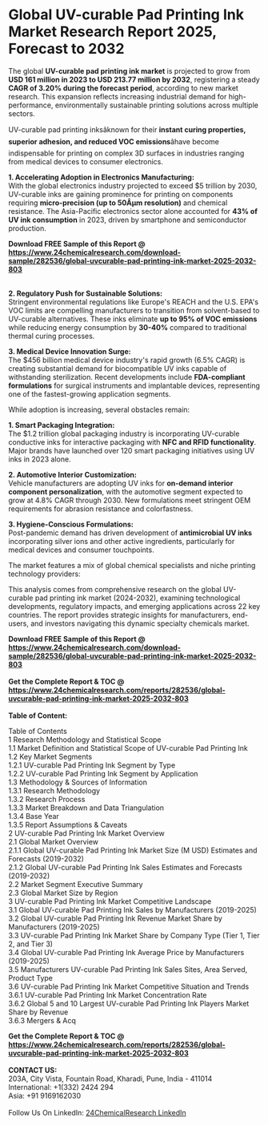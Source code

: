 <h1>Global UV-curable Pad Printing Ink Market Research Report 2025, Forecast to 2032</h1><p>The global <strong>UV-curable pad printing ink market</strong> is projected to grow from <strong>USD 161 million in 2023 to USD 213.77 million by 2032</strong>, registering a steady <strong>CAGR of 3.20% during the forecast period</strong>, according to new market research. This expansion reflects increasing industrial demand for high-performance, environmentally sustainable printing solutions across multiple sectors.</p><p>UV-curable pad printing inksâknown for their <strong>instant curing properties, superior adhesion, and reduced VOC emissions</strong>âhave become indispensable for printing on complex 3D surfaces in industries ranging from medical devices to consumer electronics.</p><p><strong>1. Accelerating Adoption in Electronics Manufacturing:</strong><br>
With the global electronics industry projected to exceed $5 trillion by 2030, UV-curable inks are gaining prominence for printing on components requiring <strong>micro-precision (up to 50Âµm resolution)</strong> and chemical resistance. The Asia-Pacific electronics sector alone accounted for <strong>43% of UV ink consumption</strong> in 2023, driven by smartphone and semiconductor production.</p><div><b>Download FREE Sample of this Report @ 
            <a href="https://www.24chemicalresearch.com/download-sample/282536/global-uvcurable-pad-printing-ink-market-2025-2032-803">
            https://www.24chemicalresearch.com/download-sample/282536/global-uvcurable-pad-printing-ink-market-2025-2032-803</a></b></div><br><p><strong>2. Regulatory Push for Sustainable Solutions:</strong><br>
Stringent environmental regulations like Europe's REACH and the U.S. EPA's VOC limits are compelling manufacturers to transition from solvent-based to UV-curable alternatives. These inks eliminate <strong>up to 95% of VOC emissions</strong> while reducing energy consumption by <strong>30-40%</strong> compared to traditional thermal curing processes.</p><p><strong>3. Medical Device Innovation Surge:</strong><br>
The $456 billion medical device industry's rapid growth (6.5% CAGR) is creating substantial demand for biocompatible UV inks capable of withstanding sterilization. Recent developments include <strong>FDA-compliant formulations</strong> for surgical instruments and implantable devices, representing one of the fastest-growing application segments.</p><p>While adoption is increasing, several obstacles remain:</p><p><strong>1. Smart Packaging Integration:</strong><br>
The $1.2 trillion global packaging industry is incorporating UV-curable conductive inks for interactive packaging with <strong>NFC and RFID functionality</strong>. Major brands have launched over 120 smart packaging initiatives using UV inks in 2023 alone.</p><p><strong>2. Automotive Interior Customization:</strong><br>
Vehicle manufacturers are adopting UV inks for <strong>on-demand interior component personalization</strong>, with the automotive segment expected to grow at 4.8% CAGR through 2030. New formulations meet stringent OEM requirements for abrasion resistance and colorfastness.</p><p><strong>3. Hygiene-Conscious Formulations:</strong><br>
Post-pandemic demand has driven development of <strong>antimicrobial UV inks</strong> incorporating silver ions and other active ingredients, particularly for medical devices and consumer touchpoints.</p><p>The market features a mix of global chemical specialists and niche printing technology providers:</p><p>This analysis comes from comprehensive research on the global UV-curable pad printing ink market (2024-2032), examining technological developments, regulatory impacts, and emerging applications across 22 key countries. The report provides strategic insights for manufacturers, end-users, and investors navigating this dynamic specialty chemicals market.</p><div><b>Download FREE Sample of this Report @ 
            <a href="https://www.24chemicalresearch.com/download-sample/282536/global-uvcurable-pad-printing-ink-market-2025-2032-803">
            https://www.24chemicalresearch.com/download-sample/282536/global-uvcurable-pad-printing-ink-market-2025-2032-803</a></b></div><br><div><b>Get the Complete Report & TOC @ 
            <a href="https://www.24chemicalresearch.com/reports/282536/global-uvcurable-pad-printing-ink-market-2025-2032-803">
            https://www.24chemicalresearch.com/reports/282536/global-uvcurable-pad-printing-ink-market-2025-2032-803</a></b></div><br>
            <b>Table of Content:</b><p>Table of Contents<br />
1 Research Methodology and Statistical Scope<br />
1.1 Market Definition and Statistical Scope of UV-curable Pad Printing Ink<br />
1.2 Key Market Segments<br />
1.2.1 UV-curable Pad Printing Ink Segment by Type<br />
1.2.2 UV-curable Pad Printing Ink Segment by Application<br />
1.3 Methodology & Sources of Information<br />
1.3.1 Research Methodology<br />
1.3.2 Research Process<br />
1.3.3 Market Breakdown and Data Triangulation<br />
1.3.4 Base Year<br />
1.3.5 Report Assumptions & Caveats<br />
2 UV-curable Pad Printing Ink Market Overview<br />
2.1 Global Market Overview<br />
2.1.1 Global UV-curable Pad Printing Ink Market Size (M USD) Estimates and Forecasts (2019-2032)<br />
2.1.2 Global UV-curable Pad Printing Ink Sales Estimates and Forecasts (2019-2032)<br />
2.2 Market Segment Executive Summary<br />
2.3 Global Market Size by Region<br />
3 UV-curable Pad Printing Ink Market Competitive Landscape<br />
3.1 Global UV-curable Pad Printing Ink Sales by Manufacturers (2019-2025)<br />
3.2 Global UV-curable Pad Printing Ink Revenue Market Share by Manufacturers (2019-2025)<br />
3.3 UV-curable Pad Printing Ink Market Share by Company Type (Tier 1, Tier 2, and Tier 3)<br />
3.4 Global UV-curable Pad Printing Ink Average Price by Manufacturers (2019-2025)<br />
3.5 Manufacturers UV-curable Pad Printing Ink Sales Sites, Area Served, Product Type<br />
3.6 UV-curable Pad Printing Ink Market Competitive Situation and Trends<br />
3.6.1 UV-curable Pad Printing Ink Market Concentration Rate<br />
3.6.2 Global 5 and 10 Largest UV-curable Pad Printing Ink Players Market Share by Revenue<br />
3.6.3 Mergers & Acq</p><div><b>Get the Complete Report & TOC @ 
            <a href="https://www.24chemicalresearch.com/reports/282536/global-uvcurable-pad-printing-ink-market-2025-2032-803">
            https://www.24chemicalresearch.com/reports/282536/global-uvcurable-pad-printing-ink-market-2025-2032-803</a></b></div><br><b>CONTACT US:</b><br>
            203A, City Vista, Fountain Road, Kharadi, Pune, India - 411014<br>
            International: +1(332) 2424 294<br>
            Asia: +91 9169162030 <br><br>
            Follow Us On LinkedIn: <a href="https://www.linkedin.com/company/24chemicalresearch/">24ChemicalResearch LinkedIn</a>